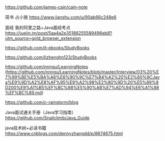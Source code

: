 https://github.com/james-cain/cain-note


简书 占小狼 https://www.jianshu.com/u/90ab66c248e6


面经 我的阿里之路+Java面经考点 https://juejin.im/post/5aa4a2e35188255589496eb8?utm_source=gold_browser_extension

https://github.com/it-ebooks/StudyBooks

https://github.com/lizhenghn123/StudyBooks

https://github.com/nnngu/LearningNotes (https://github.com/nnngu/LearningNotes/blob/master/Interview/03%20%E7%99%BE%E5%BA%A6%E6%90%9C%E7%B4%A2%20%E2%80%9CJava%E9%9D%A2%E8%AF%95%E9%A2%98%E2%80%9D%20%E5%89%8D200%E9%A1%B5%EF%BC%88%E5%90%AB%E7%AD%94%E6%A1%88%EF%BC%89.md)

https://github.com/c-rainstorm/blog

Java面试通关手册（Java学习指南） https://github.com/Snailclimb/Java_Guide


java技术树+必读书籍 https://www.cnblogs.com/dennyzhangdd/p/8674675.html
